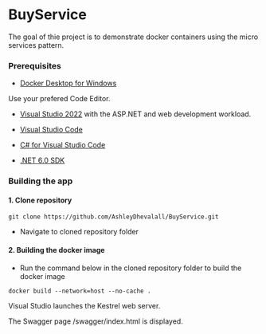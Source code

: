 # BuyService
The goal of thie project is to demonstrate docker containers using the micro services pattern.

### Prerequisites
* [Docker Desktop for Windows](https://hub.docker.com/editions/community/docker-ce-desktop-windows)

Use your prefered Code Editor.
* [Visual Studio 2022](https://visualstudio.microsoft.com/vs/#download) with the ASP.NET and web development workload.

* [Visual Studio Code](https://code.visualstudio.com/download)
* [C# for Visual Studio Code]([https://code.visualstudio.com/download](https://marketplace.visualstudio.com/items?itemName=ms-dotnettools.csharp))
* [.NET 6.0 SDK](https://dotnet.microsoft.com/download/dotnet/6.0)

### Building the app

#### 1. Clone repository

```
git clone https://github.com/AshleyDhevalall/BuyService.git
```

* Navigate to cloned repository folder

#### 2. Building the docker image
* Run the command below in the cloned repository folder to build the docker image
```
docker build --network=host --no-cache .
```

Visual Studio launches the Kestrel web server.

The Swagger page /swagger/index.html is displayed.
